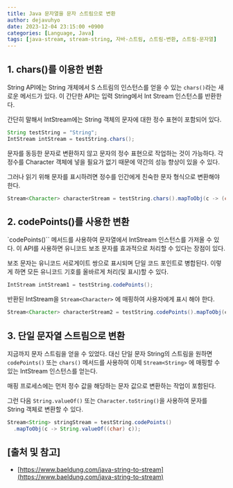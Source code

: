 ```yaml
---
title: Java 문자열을 문자 스트림으로 변환
author: dejavuhyo
date: 2023-12-04 23:15:00 +0900
categories: [Language, Java]
tags: [java-stream, stream-string, 자바-스트림, 스트림-변환, 스트림-문자열]
---
```


## 1. chars()를 이용한 변환
String API에는 String 개체에서 S 스트림의 인스턴스를 얻을 수 있는 `chars()`라는 새로운 메서드가 있다. 이 간단한 API는 입력 String에서 Int Stream 인스턴스를 반환한다.

간단히 말해서 IntStream에는 String 객체의 문자에 대한 정수 표현이 포함되어 있다.

```java
String testString = "String";
IntStream intStream = testString.chars();
```

문자를 동등한 문자로 변환하지 않고 문자의 정수 표현으로 작업하는 것이 가능하다. 각 정수를 Character 객체에 넣을 필요가 없기 때문에 약간의 성능 향상이 있을 수 있다.

그러나 읽기 위해 문자를 표시하려면 정수를 인간에게 친숙한 문자 형식으로 변환해야 한다.

```java
Stream<Character> characterStream = testString.chars().mapToObj(c -> (char) c);
```

## 2. codePoints()를 사용한 변환
`codePoints()`` 메서드를 사용하여 문자열에서 IntStream 인스턴스를 가져올 수 있다. 이 API를 사용하면 유니코드 보조 문자를 효과적으로 처리할 수 있다는 장점이 있다.

보조 문자는 유니코드 서로게이트 쌍으로 표시되며 단일 코드 포인트로 병합된다. 이렇게 하면 모든 유니코드 기호를 올바르게 처리(및 표시)할 수 있다.

```java
IntStream intStream1 = testString.codePoints();
```

반환된 IntStream을 `Stream<Character>` 에 매핑하여 사용자에게 표시 해야 한다.

```java
Stream<Character> characterStream2 = testString.codePoints().mapToObj(c -> (char) c);
```

## 3. 단일 문자열 스트림으로 변환
지금까지 문자 스트림을 얻을 수 있었다. 대신 단일 문자 String의 스트림을 원하면 `codePoints()` 또는 `chars()` 메서드를 사용하여 이제 `Stream<String>` 에 매핑할 수 있는 IntStream 인스턴스를 얻는다.

매핑 프로세스에는 먼저 정수 값을 해당하는 문자 값으로 변환하는 작업이 포함된다.

그런 다음 `String.valueOf()` 또는 `Character.toString()`을 사용하여 문자를 String 객체로 변환할 수 있다.

```java
Stream<String> stringStream = testString.codePoints()
  .mapToObj(c -> String.valueOf((char) c));
```

## [출처 및 참고]
* [https://www.baeldung.com/java-string-to-stream](https://www.baeldung.com/java-string-to-stream)
